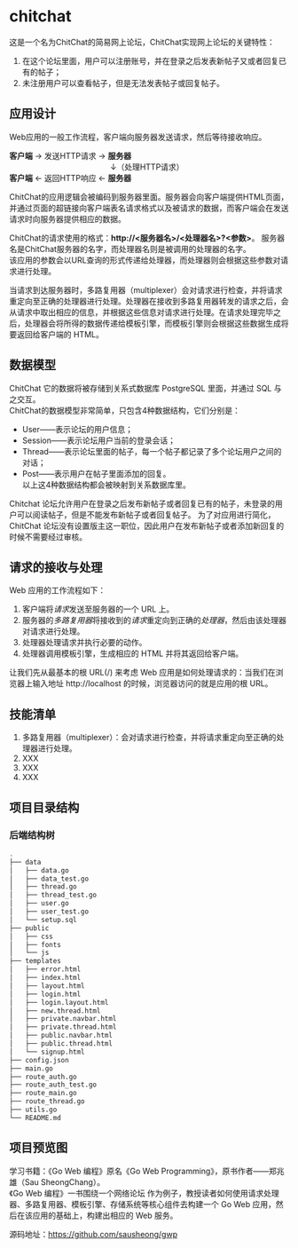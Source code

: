 # chitchat
这是一个名为ChitChat的简易网上论坛，ChitChat实现网上论坛的关键特性：  
1. 在这个论坛里面，用户可以注册账号，并在登录之后发表新帖子又或者回复已有的帖子；
2. 未注册用户可以查看帖子，但是无法发表帖子或回复帖子。

## 应用设计
Web应用的一般工作流程，客户端向服务器发送请求，然后等待接收响应。

**客户端** → 发送HTTP请求 → **服务器**  
　　　　　　　　　　　　　↓（处理HTTP请求）  
**客户端** ← 返回HTTP响应 ← **服务器**

ChitChat的应用逻辑会被编码到服务器里面。服务器会向客户端提供HTML页面，并通过页面的超链接向客户端表名请求格式以及被请求的数据，而客户端会在发送请求时向服务器提供相应的数据。  

ChitChat的请求使用的格式：**http://<服务器名>/<处理器名>?<参数>**。
服务器名是ChitChat服务器的名字，而处理器名则是被调用的处理器的名字。  
该应用的参数会以URL查询的形式传递给处理器，而处理器则会根据这些参数对请求进行处理。

当请求到达服务器时，多路复用器（multiplexer）会对请求进行检查，并将请求重定向至正确的处理器进行处理。处理器在接收到多路复用器转发的请求之后，会从请求中取出相应的信息，并根据这些信息对请求进行处理。在请求处理完毕之后，处理器会将所得的数据传递给模板引擎，而模板引擎则会根据这些数据生成将要返回给客户端的 HTML。

## 数据模型
ChitChat 它的数据将被存储到关系式数据库 PostgreSQL 里面，并通过 SQL 与之交互。  
ChitChat的数据模型非常简单，只包含4种数据结构，它们分别是：  
* User——表示论坛的用户信息；
* Session——表示论坛用户当前的登录会话；
* Thread——表示论坛里面的帖子，每一个帖子都记录了多个论坛用户之间的对话；
* Post——表示用户在帖子里面添加的回复。  
以上这4种数据结构都会被映射到关系数据库里。

Chitchat 论坛允许用户在登录之后发布新帖子或者回复已有的帖子，未登录的用户可以阅读帖子，但是不能发布新帖子或者回复帖子。 为了对应用进行简化，ChitChat 论坛没有设置版主这一职位，因此用户在发布新帖子或者添加新回复的时候不需要经过审核。

## 请求的接收与处理
Web 应用的工作流程如下：
1. 客户端将*请求*发送至服务器的一个 URL 上。
2. 服务器的*多路复用器*将接收到的*请求*重定向到正确的*处理器*，然后由该处理器对请求进行处理。
3. 处理器处理请求并执行必要的动作。
4. 处理器调用模板引擎，生成相应的 HTML 并将其返回给客户端。

让我们先从最基本的根 URL(/) 来考虑 Web 应用是如何处理请求的：当我们在浏览器上输入地址 http://localhost 的时候，浏览器访问的就是应用的根 URL。
## 技能清单
1. 多路复用器（multiplexer）：会对请求进行检查，并将请求重定向至正确的处理器进行处理。
2. XXX
3. XXX
4. XXX

## 项目目录结构
### 后端结构树
```bash
.
├── data
│   ├── data.go
│   ├── data_test.go
│   ├── thread.go
│   ├── thread_test.go
│   ├── user.go
│   ├── user_test.go
│   └── setup.sql
├── public
│   ├── css
│   ├── fonts
│   └── js
├── templates
│   ├── error.html
│   ├── index.html
│   ├── layout.html
│   ├── login.html
│   ├── login.layout.html
│   ├── new.thread.html
│   ├── private.navbar.html
│   ├── private.thread.html
│   ├── public.navbar.html
│   ├── public.thread.html
│   └── signup.html
├── config.json
├── main.go
├── route_auth.go
├── route_auth_test.go
├── route_main.go
├── route_thread.go
├── utils.go
└── README.md
```

## 项目预览图


学习书籍：《Go Web 编程》原名《Go Web Programming》，原书作者——郑兆雄（Sau SheongChang）。  
《Go Web 编程》一书围绕一个网络论坛 作为例子，教授读者如何使用请求处理器、多路复用器、模板引擎、存储系统等核心组件去构建一个 Go Web 应用，然后在该应用的基础上，构建出相应的 Web 服务。

源码地址：https://github.com/sausheong/gwp